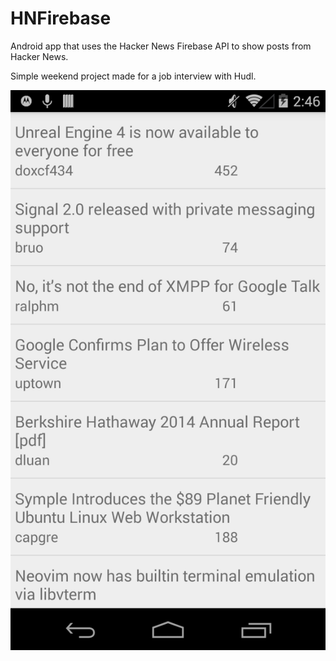 # HNFirebase
Android app that uses the Hacker News Firebase API to show posts from Hacker News.

Simple weekend project made for a job interview with Hudl.

![Alt text](/Screenshot.png?raw=true)
